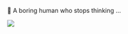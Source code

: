 <!-- ### Hi there 👋 -->


🤔 A boring human who stops thinking ...

<img align="left" src="https://github-readme-stats.vercel.app/api?username=joeytsai03&show_icons=true&icon_color=CE1D2D&text_color=718096&bg_color=000000&hide_title=true" />



<!--
**joeytsai03/joeytsai03** is a ✨ _special_ ✨ repository because its `README.md` (this file) appears on your GitHub profile.

Here are some ideas to get you started:

- 🔭 I’m currently working on ...
- 🌱 I’m currently learning ...
- 👯 I’m looking to collaborate on ...
- 🤔 I’m looking for help with ...
- 💬 Ask me about ...
- 📫 How to reach me: ...
- 😄 Pronouns: ...
- ⚡ Fun fact: ...
-->
